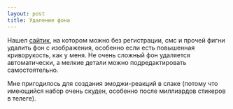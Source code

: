 ```yaml
---
layout: post
title: Удаление фона
---
```

Нашел [сайтик](https://photoscissors.com), на котором можно без регистрации, смс и прочей фигни удалить фон с изображения, особенно если есть повышенная криворукость, как у меня. Не очень сложный фон удаляется автоматически, а мелкие детали можно подредактировать самостоятельно.

Мне пригодилось для создания эмоджи-реакций в слаке (потому что имеющийся набор очень скуден, особенно после миллиардов стикеров в телеге).

